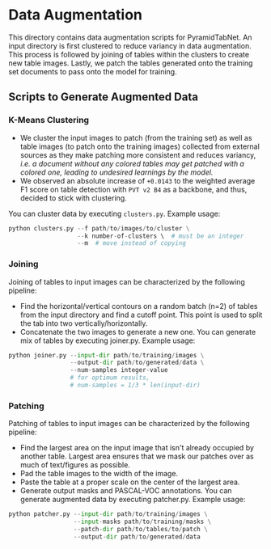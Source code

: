 # Data Augmentation
This directory contains data augmentation scripts for PyramidTabNet. An input directory is first clustered to reduce variancy in data augmentation. This process is followed by joining of tables within the clusters to create new table images. Lastly, we patch the tables generated onto the training set documents to pass onto the model for training.

## Scripts to Generate Augmented Data

### K-Means Clustering
- We cluster the input images to patch (from the training set) as well as table images (to patch onto the training images) collected from external sources as they make patching more consistent and reduces variancy, *i.e. a document without any colored tables may get patched with a colored one, leading to undesired learnings by the model.*
- We observed an absolute increase of `+0.0143` to the weighted average F1 score on table detection with `PVT v2 B4` as a backbone, and thus, decided to stick with clustering.

You can cluster data by executing `clusters.py`. Example usage:
```python
python clusters.py --f path/to/images/to/cluster \
                   --k number-of-clusters \  # must be an integer
                   --m  # move instead of copying
```
### Joining
Joining of tables to input images can be characterized by the following pipeline:
- Find the horizontal/vertical contours on a random batch (n=2) of tables from the input directory and find a cutoff point. This point is used to split the tab into two vertically/horizontally.
- Concatenate the two images to generate a new one.
You can generate mix of tables by executing joiner.py. Example usage:
```python
python joiner.py --input-dir path/to/training/images \
                 --output-dir path/to/generated/data \
                 --num-samples integer-value
                 # for optimum results, 
                 # num-samples = 1/3 * len(input-dir)
```

### Patching
Patching of tables to input images can be characterized by the following pipeline:
- Find the largest area on the input image that isn't already occupied by another table. Largest area ensures that we mask our patches over as much of text/figures as possible.
- Pad the table images to the width of the image.
- Paste the table at a proper scale on the center of the largest area.
- Generate output masks and PASCAL-VOC annotations.
You can generate augmented data by executing patcher.py. Example usage:
```python
python patcher.py --input-dir path/to/training/images \
                  --input-masks path/to/training/masks \
                  --patch-dir path/to/tables/to/patch \
                  --output-dir path/to/generated/data
```
